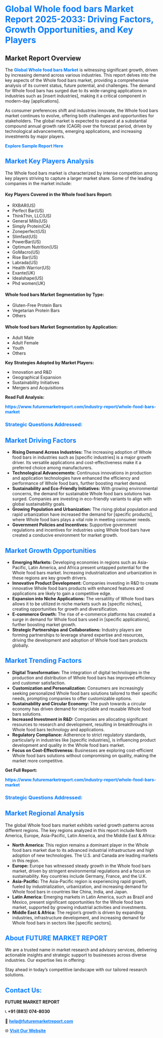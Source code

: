 <h1 style="color: #007BFF;">Global Whole food bars Market Report 2025-2033: Driving Factors, Growth Opportunities, and Key Players</h1>

<section id="overview">
<h2>Market Report Overview</h2>
<p>The <a href="https://www.futuremarketreport.com/industry-report/whole-food-bars-market" style="color: #007BFF; text-decoration: none;"><strong>Global Whole food bars Market</strong></a> is witnessing significant growth, driven by increasing demand across various industries. This report delves into the key aspects of the Whole food bars market, providing a comprehensive analysis of its current status, future potential, and challenges. The demand for Whole food bars has surged due to its wide-ranging applications in industries such as [insert industries], making it a critical component in modern-day [applications].</p>
<p>As consumer preferences shift and industries innovate, the Whole food bars market continues to evolve, offering both challenges and opportunities for stakeholders. The global market is expected to expand at a substantial compound annual growth rate (CAGR) over the forecast period, driven by technological advancements, emerging applications, and increasing investments by major players.</p>
</section>

<section id="overview">
<p><a href="https://www.futuremarketreport.com/request-sample/reportId=105474" style="color: #007BFF; text-decoration: none;"><strong>Explore Sample Report Here</strong></a></p>
</section>

<section id="key-players">
<h2 style="color: #007BFF;">Market Key Players Analysis</h2>
<p>The Whole food bars market is characterized by intense competition among key players striving to capture a larger market share. Some of the leading companies in the market include:</p>
<h4>Key Players Covered in the Whole food bars Report:</h4>
<ul><li>RXBAR(US)</li><li>Perfect Bar(US)</li><li>ThinkThin, LLC(US)</li><li>General Mills(US)</li><li>Simply Protein(CA)</li><li>Zoneperfect(US)</li><li>Slimfast(US)</li><li>PowerBar(US)</li><li>Optimum Nutrition(US)</li><li>GoMacro(US)</li><li>Rise Bar(US)</li><li>Labrada(US)</li><li>Health Warrior(US)</li><li>Exante(UK)</li><li>Idealshape(US)</li><li>Phd women(UK)</li></ul>
<h4>Whole food bars Market Segmentation by Type:</h4>
<ul><li>Gluten-Free Protein Bars</li><li>Vegetarian Protein Bars</li><li>Others</li></ul>

<h4>Whole food bars Market Segmentation by Application:</h4>
<ul><li>Adult Male</li><li>Adult Female</li><li>Youth</li><li>Others</li></ul>
<p><strong>Key Strategies Adopted by Market Players:</strong></p>
<ul>
<li>Innovation and R&D</li>
<li>Geographical Expansion</li>
<li>Sustainability Initiatives</li>
<li>Mergers and Acquisitions</li>
</ul>
</section>

<section>
<p><strong>Read Full Analysis: </strong></p><a href="https://www.futuremarketreport.com/industry-report/whole-food-bars-market" style="color: #007BFF; text-decoration: none;"><strong>https://www.futuremarketreport.com/industry-report/whole-food-bars-market</strong></a>
<h3 style="color: #007BFF;">Strategic Questions Addressed:</h3>
</section>

<section id="driving-factors">
<h2 style="color: #007BFF;">Market Driving Factors</h2>
<ul>
<li><strong>Rising Demand Across Industries:</strong> The increasing adoption of Whole food bars in industries such as [specific industries] is a major growth driver. Its versatile applications and cost-effectiveness make it a preferred choice among manufacturers.</li>
<li><strong>Technological Advancements:</strong> Continuous innovations in production and application technologies have enhanced the efficiency and performance of Whole food bars, further boosting market demand.</li>
<li><strong>Sustainability and Eco-Friendly Initiatives:</strong> With growing environmental concerns, the demand for sustainable Whole food bars solutions has surged. Companies are investing in eco-friendly variants to align with global sustainability goals.</li>
<li><strong>Growing Population and Urbanization:</strong> The rising global population and rapid urbanization have increased the demand for [specific products], where Whole food bars plays a vital role in meeting consumer needs.</li>
<li><strong>Government Policies and Incentives:</strong> Supportive government regulations and incentives for industries using Whole food bars have created a conducive environment for market growth.</li>
</ul>
</section>

<section id="growth-opportunities">
<h2 style="color: #007BFF;">Market Growth Opportunities</h2>
<ul>
<li><strong>Emerging Markets:</strong> Developing economies in regions such as Asia-Pacific, Latin America, and Africa present untapped potential for the Whole food bars market. Increasing industrialization and urbanization in these regions are key growth drivers.</li>
<li><strong>Innovative Product Development:</strong> Companies investing in R&D to create innovative Whole food bars products with enhanced features and applications are likely to gain a competitive edge.</li>
<li><strong>Expansion into Niche Applications:</strong> The versatility of Whole food bars allows it to be utilized in niche markets such as [specific niches], creating opportunities for growth and diversification.</li>
<li><strong>E-commerce Growth:</strong> The rise of e-commerce platforms has created a surge in demand for Whole food bars used in [specific applications], further boosting market growth.</li>
<li><strong>Strategic Partnerships and Collaborations:</strong> Industry players are forming partnerships to leverage shared expertise and resources, driving the development and adoption of Whole food bars products globally.</li>
</ul>
</section>

<section id="trending-factors">
<h2 style="color: #007BFF;">Market Trending Factors</h2>
<ul>
<li><strong>Digital Transformation:</strong> The integration of digital technologies in the production and distribution of Whole food bars has improved efficiency and customer satisfaction.</li>
<li><strong>Customization and Personalization:</strong> Consumers are increasingly seeking personalized Whole food bars solutions tailored to their specific needs, prompting companies to offer customizable options.</li>
<li><strong>Sustainability and Circular Economy:</strong> The push towards a circular economy has driven demand for recyclable and reusable Whole food bars solutions.</li>
<li><strong>Increased Investment in R&D:</strong> Companies are allocating significant resources to research and development, resulting in breakthroughs in Whole food bars technology and applications.</li>
<li><strong>Regulatory Compliance:</strong> Adherence to strict regulatory standards, particularly in industries like [specific industries], is influencing product development and quality in the Whole food bars market.</li>
<li><strong>Focus on Cost-Effectiveness:</strong> Businesses are exploring cost-efficient Whole food bars solutions without compromising on quality, making the market more competitive.</li>
</ul>
</section>

<section>
<p><strong>Get Full Report: </strong></p><a href="https://www.futuremarketreport.com/industry-report/whole-food-bars-market" style="color: #007BFF; text-decoration: none;"><strong>https://www.futuremarketreport.com/industry-report/whole-food-bars-market</strong></a>
<h3 style="color: #007BFF;">Strategic Questions Addressed:</h3>
</section>


<section id="regional-analysis">
<h2 style="color: #007BFF;">Market Regional Analysis</h2>
<p>The global Whole food bars market exhibits varied growth patterns across different regions. The key regions analyzed in this report include North America, Europe, Asia-Pacific, Latin America, and the Middle East & Africa:</p>
<ul>
<li><strong>North America:</strong> This region remains a dominant player in the Whole food bars market due to its advanced industrial infrastructure and high adoption of new technologies. The U.S. and Canada are leading markets in this region.</li>
<li><strong>Europe:</strong> Europe has witnessed steady growth in the Whole food bars market, driven by stringent environmental regulations and a focus on sustainability. Key countries include Germany, France, and the U.K.</li>
<li><strong>Asia-Pacific:</strong> The Asia-Pacific region is experiencing rapid growth, fueled by industrialization, urbanization, and increasing demand for Whole food bars in countries like China, India, and Japan.</li>
<li><strong>Latin America:</strong> Emerging markets in Latin America, such as Brazil and Mexico, present significant opportunities for the Whole food bars market, supported by growing industrial activities and investments.</li>
<li><strong>Middle East & Africa:</strong> The region’s growth is driven by expanding industries, infrastructure development, and increasing demand for Whole food bars in sectors like [specific sectors].</li>
</ul>
</section>

<footer>
<h2 style="color: #007BFF;">About FUTURE MARKET REPORT</h2>
<p>We are a trusted name in market research and advisory services, delivering actionable insights and strategic support to businesses across diverse industries. Our expertise lies in offering:</p>

<p>Stay ahead in today’s competitive landscape with our tailored research solutions.</p>

<h2 style="color: #007BFF;">Contact Us:</h2>
<p><strong>FUTURE MARKET REPORT</strong></p>
<p>📞 <strong>+91 (883) 074-8030</strong></p>
<p>📧 <strong><a href="mailto:help@futuremarketreport.com" style="color: #007BFF;">help@futuremarketreport.com</a></strong></p>
<p>🌐 <strong><a href="https://www.futuremarketreport.com/" style="color: #007BFF;">Visit Our Website</a></strong></p>
</footer>